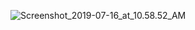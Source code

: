 ![Screenshot_2019-07-16_at_10.58.52_AM](/uploads/bf96bde868fcdee47192266c93a5c9c0/Screenshot_2019-07-16_at_10.58.52_AM.png)
